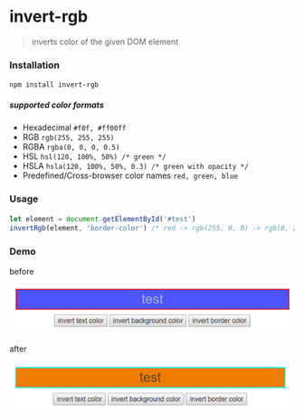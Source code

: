 # invert-rgb
> inverts color of the given DOM element


### Installation
    npm install invert-rgb


##### supported color formats
* Hexadecimal `#f0f, #ff00ff`
* RGB `rgb(255, 255, 255)`
* RGBA `rgba(0, 0, 0, 0.5)`
* HSL `hsl(120, 100%, 50%) /* green */`
* HSLA `hsla(120, 100%, 50%, 0.3) /* green with opacity */`
* Predefined/Cross-browser color names `red, green, blue`

### Usage 
```js
let element = document.getElementById('#test') 
invertRgb(element, 'border-color') /* red -> rgb(255, 0, 0) -> rgb(0, 255, 255) */ 
```


### Demo


before


![before](./images/before.png)


after


![after](./images/after.png)
